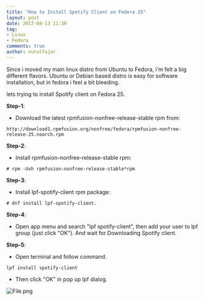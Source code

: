 ```yaml
---
title: "How to Install Spotify Client on Fedora 25"
layout: post
date: 2017-04-13 11:39
tag:
- Linux
- Fedora
comments: true
author: nurulfajar
---
```


Since i moved my main linux distro from Ubuntu to Fedora, i'm felt a big different flavors. Ubuntu or Debian based distro is easy for software installation, but in fedora i feel a bit bleeding.

lets trying to install Spotify client on Fedora 25.

**Step-1**:
* Download the latest rpmfusion-nonfree-release-stable rpm from:
```
http://download1.rpmfusion.org/nonfree/fedora/rpmfusion-nonfree-release-25.noarch.rpm
```

**Step-2**:
* Install rpmfusion-nonfree-release-stable rpm:
```
# rpm -Uvh rpmfusion-nonfree-release-stable*rpm
```

**Step-3**:
* Install lpf-spotify-client rpm package:
```
# dnf install lpf-spotify-client.
```

**Step-4**:
* Open app menu and search "lpf spotify-client", then add your user to lpf group (just click "OK"). And wait for Downloading Spotify client.

**Step-5**:
* Open terminal and follow command.
```
lpf install spotify-client
```
* Then click "OK" in pop up lpf dialog.

![File.png]({{images.baseurl}}/assets/images/spotify-fedora.png)